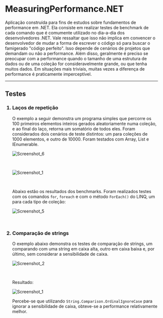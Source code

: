 # MeasuringPerformance.NET

<p>Aplicação construída para fins de estudos sobre fundamentos de performance em .NET. Ela consiste em realizar testes de benchmark de cada comando que é comumente utilizado no dia-a-dia dos desenvolvedores .NET. Vale ressaltar que isso não implica em convencer o desenvolvedor de mudar a forma de escrever o código só para buscar o famigerado "código perfeito". Isso depende de cenários de projetos que demandam ou não a performance. Além disso, geralmente é preciso se preocupar com a performance quando o tamanho de uma estrutura de dados ou de uma coleção for consideravelmente grande, ou que tenha muitos dados. Em situações mais triviais, muitas vezes a diferença de performance é praticamente imperceptível.</p>

---

<h2>Testes</h2>

<ol>
  <h3><li>Laços de repetição</h3>
    <p>O exemplo a seguir demonstra um programa simples que percorre os 100 primeiros elementos inteiros gerados aleatoriamente numa coleção, e ao final do laço, retorna um somatório de todos eles. Foram considerados dois cenários de teste distintos: um para coleções de 1000 elementos, e outro de 10000. Foram testados com Array, List e IEnumerable.</p>

  ![Screenshot_6](https://user-images.githubusercontent.com/35710766/121976250-d2f53200-cd59-11eb-96ab-ca770c366cd4.png)

  </br>

  ![Screenshot_1](https://user-images.githubusercontent.com/35710766/121976354-0637c100-cd5a-11eb-8042-59776c16329d.png)
  
  </br>
  
  Abaixo estão os resultados dos benchmarks. Foram realizados testes com os comandos ```for```, ```foreach``` e com o método ```ForEach()``` do LINQ, um para cada tipo de coleção:
  
  ![Screenshot_5](https://user-images.githubusercontent.com/35710766/121980555-83ffca80-cd62-11eb-9d2a-ef7a350b799a.png)

  </li>
  
  </br>
  
  <h3><li>Comparação de strings</h3>
  <p> O exemplo abaixo demonstra os testes de comparação de strings, um comparando com uma string em caixa alta, outro em caixa baixa e, por último, sem considerar a sensibilidade de caixa.
  
  ![Screenshot_2](https://user-images.githubusercontent.com/35710766/121981229-a9d99f00-cd63-11eb-8e69-90b01f7391cc.png)
  
  </br>
  
  Resultado:
  
  ![Screenshot_1](https://user-images.githubusercontent.com/35710766/121981378-eb6a4a00-cd63-11eb-8d4a-fe740111074d.png)

  Percebe-se que utilizando ```String.Comparison.OrdinalIgnoreCase``` para ignorar a sensibilidade de caixa, obteve-se a performance relativamente melhor.
</p>
</li>

</br>
  
</ol>  
    
     



